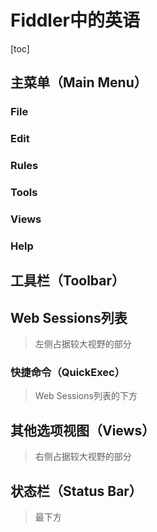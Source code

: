 # Fiddler中的英语

[toc]

## 主菜单（Main Menu）

### File

### Edit

### Rules

### Tools

### Views

### Help


## 工具栏（Toolbar）


## Web Sessions列表
> 左侧占据较大视野的部分

### 快捷命令（QuickExec）
> Web Sessions列表的下方


## 其他选项视图（Views）
> 右侧占据较大视野的部分


## 状态栏（Status Bar）
> 最下方
